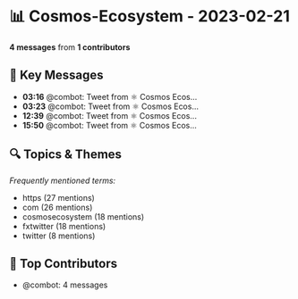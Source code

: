 # 📊 Cosmos-Ecosystem - 2023-02-21
**4 messages** from **1 contributors**

## 💬 Key Messages
- **03:16** @combot: [‌‌‌‌‎⁠](https://twitter.com/CosmosEcosystem/status/1627869831281389570)Tweet from ⚛️ Cosmos Ecos...
- **03:23** @combot: [‌‌‌‌‎⁠](https://twitter.com/CosmosEcosystem/status/1627871702930849792)Tweet from ⚛️ Cosmos Ecos...
- **12:39** @combot: [‌‌‌‌‎⁠](https://twitter.com/CosmosEcosystem/status/1628011408846733313)Tweet from ⚛️ Cosmos Ecos...
- **15:50** @combot: [‌‌‌‌‎⁠](https://twitter.com/CosmosEcosystem/status/1628059639496740866)Tweet from ⚛️ Cosmos Ecos...

## 🔍 Topics & Themes
*Frequently mentioned terms:*
- https (27 mentions)
- com (26 mentions)
- cosmosecosystem (18 mentions)
- fxtwitter (18 mentions)
- twitter (8 mentions)

## 👥 Top Contributors
- @combot: 4 messages